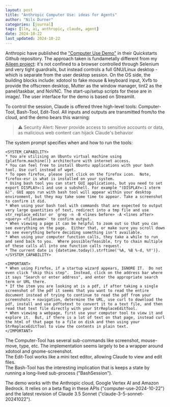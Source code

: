 ```yaml
---
layout: post
title: "Anthropic Computer Use: ideas for Agents"
author: "Nils Durner"
categories: [journal]
tags: [llm, ai, anthropic, claude, agent]
date: 2024-10-22
last_updated: 2024-10-22
---
```


Anthropic have published the ["Computer Use Demo"](https://github.com/anthropics/anthropic-quickstarts/tree/main/computer-use-demo) in their Quickstarts Github repository. The approach taken is fundametally different from my [Aileen project](aileen): it's not confined to a browser controlled through Selenium and very tight guardrails, but instead controls a full GNU/Linux desktop - which is separate from the user desktop session. On the OS side, the building blocks include: xdotool to fake mouse & keyboard input, Xvfb to provide the offscreen desktop, Mutter as the window manager, tint2 as the panel/taskbar, and NoVNC. The start-up/setup scripts for these are in image/. The user interface for the demo is based on Streamlit.

To control the session, Claude is offered three high-level tools: Computer-Tool, Bash-Tool, Edit-Tool. All inputs and outputs are transmitted from/to the cloud, and the demo bears this warning:
> ⚠️ Security Alert: Never provide access to sensitive accounts or data, as malicious web content can hijack Claude's behavior

The system prompt specifies when and how to run the tools:
```
<SYSTEM_CAPABILITY>
* You are utilising an Ubuntu virtual machine using {platform.machine()} architecture with internet access.
* You can feel free to install Ubuntu applications with your bash tool. Use curl instead of wget.
* To open firefox, please just click on the firefox icon.  Note, firefox-esr is what is installed on your system.
* Using bash tool you can start GUI applications, but you need to set export DISPLAY=:1 and use a subshell. For example "(DISPLAY=:1 xterm &)". GUI apps run with bash tool will appear within your desktop environment, but they may take some time to appear. Take a screenshot to confirm it did.
* When using your bash tool with commands that are expected to output very large quantities of text, redirect into a tmp file and use str_replace_editor or `grep -n -B <lines before> -A <lines after> <query> <filename>` to confirm output.
* When viewing a page it can be helpful to zoom out so that you can see everything on the page.  Either that, or make sure you scroll down to see everything before deciding something isn't available.
* When using your computer function calls, they take a while to run and send back to you.  Where possible/feasible, try to chain multiple of these calls all into one function calls request.
* The current date is {datetime.today().strftime('%A, %B %-d, %Y')}.
</SYSTEM_CAPABILITY>

<IMPORTANT>
* When using Firefox, if a startup wizard appears, IGNORE IT.  Do not even click "skip this step".  Instead, click on the address bar where it says "Search or enter address", and enter the appropriate search term or URL there.
* If the item you are looking at is a pdf, if after taking a single screenshot of the pdf it seems that you want to read the entire document instead of trying to continue to read the pdf from your screenshots + navigation, determine the URL, use curl to download the pdf, install and use pdftotext to convert it to a text file, and then read that text file directly with your StrReplaceEditTool.
* When viewing a webpage, first use your computer tool to view it and explore it.  But, if there is a lot of text on that page, instead curl the html of that page to a file on disk and then using your StrReplaceEditTool to view the contents in plain text.
</IMPORTANT>
```

The Computer-Tool has several sub-commands like screenshot, mouse-move, type, etc. The implementation seems largely to be a wrapper around xdotool and gnome-screenshot. \
The Edit-Tool works like a mini text editor, allowing Claude to view and edit files. \
The Bash-Tool has the interesting implication that is keeps a state by running a long-lived sub-process ("BashSession").

The demo works with the Anthropic cloud, Google Vertex AI and Amazon Bedrock. It relies on a beta flag in these APIs ("computer-use-2024-10-22") and the latest revision of Claude 3.5 Sonnet ("claude-3-5-sonnet-20241022").